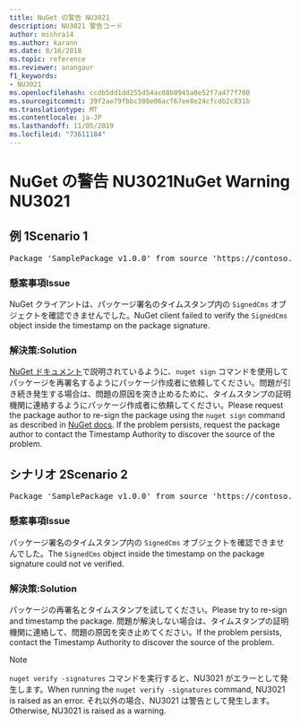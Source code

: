```yaml
---
title: NuGet の警告 NU3021
description: NU3021 警告コード
author: mishra14
ms.author: karann
ms.date: 8/16/2018
ms.topic: reference
ms.reviewer: anangaur
f1_keywords:
- NU3021
ms.openlocfilehash: ccdb5dd1dd255d54ac08b0945a0e52f7a477f700
ms.sourcegitcommit: 39f2ae79fbbc308e06acf67ee8e24cfcdb2c831b
ms.translationtype: MT
ms.contentlocale: ja-JP
ms.lasthandoff: 11/05/2019
ms.locfileid: "73611184"
---
```

# <a name="nuget-warning-nu3021"></a><span data-ttu-id="a2071-103">NuGet の警告 NU3021</span><span class="sxs-lookup"><span data-stu-id="a2071-103">NuGet Warning NU3021</span></span>

## <a name="scenario-1"></a><span data-ttu-id="a2071-104">例 1</span><span class="sxs-lookup"><span data-stu-id="a2071-104">Scenario 1</span></span>

<pre>Package 'SamplePackage v1.0.0' from source 'https://contoso.com/index.json': The primary signature's timestamp signature validation failed.</pre>

### <a name="issue"></a><span data-ttu-id="a2071-105">懸案事項</span><span class="sxs-lookup"><span data-stu-id="a2071-105">Issue</span></span>

<span data-ttu-id="a2071-106">NuGet クライアントは、パッケージ署名のタイムスタンプ内の `SignedCms` オブジェクトを確認できませんでした。</span><span class="sxs-lookup"><span data-stu-id="a2071-106">NuGet client failed to verify the `SignedCms` object inside the timestamp on the package signature.</span></span>


### <a name="solution"></a><span data-ttu-id="a2071-107">解決策:</span><span class="sxs-lookup"><span data-stu-id="a2071-107">Solution</span></span>

<span data-ttu-id="a2071-108">[NuGet ドキュメント](https://docs.microsoft.com/nuget/create-packages/sign-a-package)で説明されているように、`nuget sign` コマンドを使用してパッケージを再署名するようにパッケージ作成者に依頼してください。問題が引き続き発生する場合は、問題の原因を突き止めるために、タイムスタンプの証明機関に連絡するようにパッケージ作成者に依頼してください。</span><span class="sxs-lookup"><span data-stu-id="a2071-108">Please request the package author to re-sign the package using the `nuget sign` command as described in [NuGet docs](https://docs.microsoft.com/nuget/create-packages/sign-a-package). If the problem persists, request the package author to contact the Timestamp Authority to discover the source of the problem.</span></span>



## <a name="scenario-2"></a><span data-ttu-id="a2071-109">シナリオ 2</span><span class="sxs-lookup"><span data-stu-id="a2071-109">Scenario 2</span></span>

<pre>Package 'SamplePackage v1.0.0' from source 'https://contoso.com/index.json': The timestamp signature validation failed.</pre>

### <a name="issue"></a><span data-ttu-id="a2071-110">懸案事項</span><span class="sxs-lookup"><span data-stu-id="a2071-110">Issue</span></span>

<span data-ttu-id="a2071-111">パッケージ署名のタイムスタンプ内の `SignedCms` オブジェクトを確認できませんでした。</span><span class="sxs-lookup"><span data-stu-id="a2071-111">The `SignedCms` object inside the timestamp on the package signature could not ve verified.</span></span>


### <a name="solution"></a><span data-ttu-id="a2071-112">解決策:</span><span class="sxs-lookup"><span data-stu-id="a2071-112">Solution</span></span>

<span data-ttu-id="a2071-113">パッケージの再署名とタイムスタンプを試してください。</span><span class="sxs-lookup"><span data-stu-id="a2071-113">Please try to re-sign and timestamp the package.</span></span> <span data-ttu-id="a2071-114">問題が解決しない場合は、タイムスタンプの証明機関に連絡して、問題の原因を突き止めてください。</span><span class="sxs-lookup"><span data-stu-id="a2071-114">If the problem persists, contact the Timestamp Authority to discover the source of the problem.</span></span>


> [!Note]
> <span data-ttu-id="a2071-115">`nuget verify -signatures` コマンドを実行すると、NU3021 がエラーとして発生します。</span><span class="sxs-lookup"><span data-stu-id="a2071-115">When running the `nuget verify -signatures` command, NU3021 is raised as an error.</span></span> <span data-ttu-id="a2071-116">それ以外の場合、NU3021 は警告として発生します。</span><span class="sxs-lookup"><span data-stu-id="a2071-116">Otherwise, NU3021 is raised as a warning.</span></span>